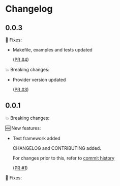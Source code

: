 # Changelog

## 0.0.3

🔧 Fixes:

- Makefile, examples and tests updated

  ([PR #4](https://github.com/srb3/terraform-libvirt-pool/pull/4))

💥 Breaking changes:

- Provider version updated

  ([PR #3](https://github.com/srb3/terraform-libvirt-pool/pull/3))

## 0.0.1

💥 Breaking changes:

🆕 New features:

- Test framework added

  CHANGELOG and CONTRIBUTING added.

  For changes prior to this, refer to [commit history](https://github.com/srb3/terraform-libvirt-pool/commits/main)

  ([PR #1](https://github.com/srb3/terraform-libvirt-pool/pull/1))

🔧 Fixes:
